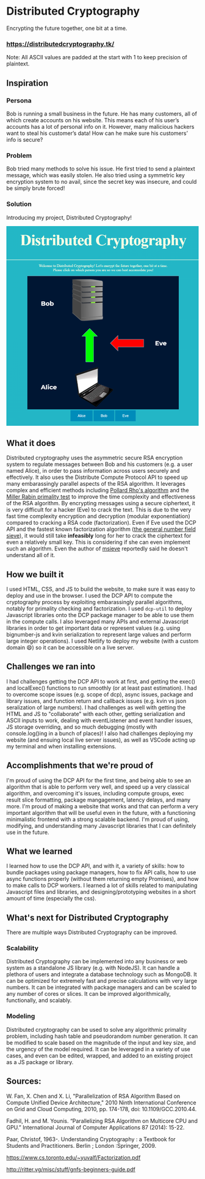 # Distributed Cryptography
Encrypting the future together, one bit at a time.

### https://distributedcryptography.tk/

Note: All ASCII values are padded at the start with 1 to keep precision of plaintext. 

## Inspiration

### Persona
Bob is running a small business in the future. He has many customers, all of which create accounts on his website. This means each of his user’s accounts has a lot of personal info on it. However, many malicious hackers want to steal his customer’s data! How can he make sure his customers’ info is secure? 

### Problem
Bob tried many methods to solve his issue. He first tried to send a plaintext message, which was easily stolen. He also tried using a symmetric key encryption system to no avail, since the secret key was insecure, and could be simply brute forced! 

### Solution
Introducing my project, Distributed Cryptography! 

![Distributed Cryptography](distributedcryptographyimg.png)

## What it does
Distributed cryptography uses the asymmetric secure RSA encryption system to regulate messages between Bob and his customers (e.g. a user named Alice), in order to pass information across users securely and effectively. It also uses the Distribute Compute Protocol API to speed up many embarassingly parallel aspects of the RSA algorithm.
It leverages complex and efficient methods including [Pollard Rho's algorithm](https://en.wikipedia.org/wiki/Pollard%27s_rho_algorithm) and the [Miller Rabin primality test](https://en.wikipedia.org/wiki/Miller%E2%80%93Rabin_primality_test) to improve the time complexity and effectiveness of the RSA algorithm. 
By encrypting messages using a secure ciphertext, it is very difficult for a hacker (Eve) to crack the text. This is due to the very fast time complexity encryption and decryption (modular exponentiation) compared to cracking a RSA code (factorization). Even if Eve used the DCP API and the fastest known factorization algorithm ([the general number field sieve](https://en.wikipedia.org/wiki/General_number_field_sieve)), it would still take **infeasibly** long for her to crack the ciphertext for even a relatively small key. 
This is considering if she can even implement such an algorithm. Even the author of [msieve](https://github.com/radii/msieve) reportedly said he doesn't understand all of it. 

## How we built it
I used HTML, CSS, and JS to build the website, to make sure it was easy to deploy and use in the browser. I used the DCP API to compute the cryptography process by exploiting embarassingly parallel algorithms, notably for primality checking and factorization. I used `dcp-util` to deploy Javascript libraries onto the DCP package manager to be able to use them in the compute calls. I also leveraged many APIs and external Javascript libraries in order to get important data or represent values (e.g. using bignumber-js and kvin serialization to represent large values and perform large integer operations). I used Netlify to deploy my website (with a custom domain 😄) so it can be accessible on a live server. 

## Challenges we ran into
I had challenges getting the DCP API to work at first, and getting the exec() and localExec() functions to run smoothly (or at least past estimation). I had to overcome scope issues (e.g. scope of dcp), async issues, package and library issues, and function return and callback issues (e.g. kvin vs json seralization of large numbers). I had challenges as well with getting the HTML and JS to "collaborate" with each other, getting serialization and ASCII inputs to work, dealing with eventListener and event handler issues, JS storage overriding, and so much debugging (mostly with console.log()ing in a bunch of places)! I also had challenges deploying my website (and ensuing local live server issues), as well as VSCode acting up my terminal and when installing extensions.

## Accomplishments that we're proud of
I'm proud of using the DCP API for the first time, and being able to see an algorithm that is able to perform very well, and speed up a very classical algorithm, and overcoming it's issues, including compute groups, exec result slice formatting, package mangagement, latency delays, and many more. I'm proud of making a website that works and that can perform a very important algorithm that will be useful even in the future, with a functioning minimalistic frontend with a strong scalable backend. I'm proud of using, modifying, and understanding many Javascript libraries that I can definitely use in the future. 

## What we learned
I learned how to use the DCP API, and with it, a variety of skills: how to bundle packages using package managers, how to fix API calls, how to use async functions properly (without them returning empty Promises), and how to make calls to DCP workers. I learned a lot of skills related to manipulating Javascript files and libraries, and designing/prototyping websites in a short amount of time (especially the css). 

## What's next for Distributed Cryptography

There are multiple ways Distributed Cryptography can be improved. 

### Scalability 
Distributed Cryptography can be implemented into any business or web system as a standalone JS library (e.g. with NodeJS). It can handle a plethora of users and integrate a database technology such as MongoDB. It can be optimized for extremely fast and precise calculations with very large numbers. It can be integrated with package managers and can be scaled to any number of cores or slices. It can be improved algorithmically, functionally, and scalably. 

### Modeling
Distributed cryptography can be used to solve any algorithmic primality problem, including hash table and pseudorandom number generation. It can be modified to scale based on the magnitude of the input and key size, and the urgency of the model required. It can be leveraged in a variety of use cases, and even can be edited, wrapped, and added to an existing project as a JS package or library. 

## Sources: 

W. Fan, X. Chen and X. Li, "Parallelization of RSA Algorithm Based on Compute Unified Device Architecture," 2010 Ninth International Conference on Grid and Cloud Computing, 2010, pp. 174-178, doi: 10.1109/GCC.2010.44.

Fadhil, H. and M. Younis. “Parallelizing RSA Algorithm on Multicore CPU and GPU.” International Journal of Computer Applications 87 (2014): 15-22. 

Paar, Christof, 1963-. Understanding Cryptography : a Textbook for Students and Practitioners. Berlin ; London :Springer, 2009.

https://www.cs.toronto.edu/~yuvalf/Factorization.pdf 

http://ritter.vg/misc/stuff/gnfs-beginners-guide.pdf
